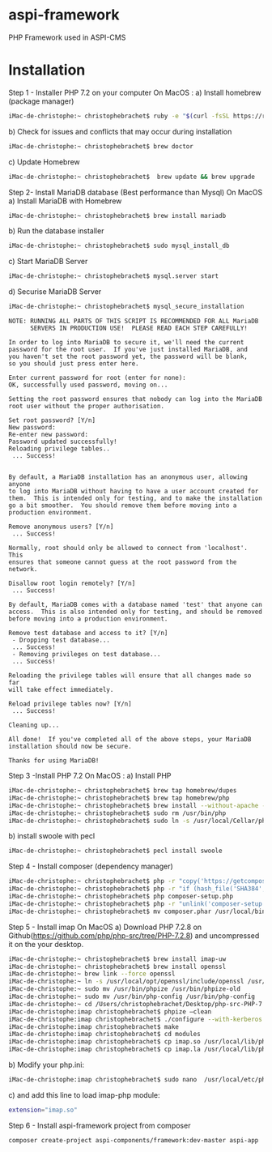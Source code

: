# aspi-framework
PHP Framework used in ASPI-CMS
# Installation

Step 1 - Installer PHP 7.2 on your computer
On MacOS :
a) Install homebrew (package manager)
```sh
iMac-de-christophe:~ christophebrachet$ ruby -e "$(curl -fsSL https://raw.githubusercontent.com/Homebrew/install/master/install)
```
b) Check for issues and conflicts that may occur during installation
```sh
iMac-de-christophe:~ christophebrachet$ brew doctor
```
c) Update Homebrew
```sh
iMac-de-christophe:~ christophebrachet$  brew update && brew upgrade
```
Step 2- Install MariaDB database (Best performance than Mysql)
On MacOS
a) Install MariaDB with Homebrew
```sh
iMac-de-christophe:~ christophebrachet$ brew install mariadb
```
b) Run the database installer
```sh
iMac-de-christophe:~ christophebrachet$ sudo mysql_install_db
```
c) Start MariaDB Server
```sh
iMac-de-christophe:~ christophebrachet$ mysql.server start
```
d) Securise MariaDB Server
```sh
iMac-de-christophe:~ christophebrachet$ mysql_secure_installation
```
```
NOTE: RUNNING ALL PARTS OF THIS SCRIPT IS RECOMMENDED FOR ALL MariaDB
      SERVERS IN PRODUCTION USE!  PLEASE READ EACH STEP CAREFULLY!

In order to log into MariaDB to secure it, we'll need the current
password for the root user.  If you've just installed MariaDB, and
you haven't set the root password yet, the password will be blank,
so you should just press enter here.

Enter current password for root (enter for none):
OK, successfully used password, moving on...

Setting the root password ensures that nobody can log into the MariaDB
root user without the proper authorisation.

Set root password? [Y/n]
New password:
Re-enter new password:
Password updated successfully!
Reloading privilege tables..
 ... Success!


By default, a MariaDB installation has an anonymous user, allowing anyone
to log into MariaDB without having to have a user account created for
them.  This is intended only for testing, and to make the installation
go a bit smoother.  You should remove them before moving into a
production environment.

Remove anonymous users? [Y/n]
 ... Success!

Normally, root should only be allowed to connect from 'localhost'.  This
ensures that someone cannot guess at the root password from the network.

Disallow root login remotely? [Y/n]
 ... Success!

By default, MariaDB comes with a database named 'test' that anyone can
access.  This is also intended only for testing, and should be removed
before moving into a production environment.

Remove test database and access to it? [Y/n]
 - Dropping test database...
 ... Success!
 - Removing privileges on test database...
 ... Success!

Reloading the privilege tables will ensure that all changes made so far
will take effect immediately.

Reload privilege tables now? [Y/n]
 ... Success!

Cleaning up...

All done!  If you've completed all of the above steps, your MariaDB
installation should now be secure.

Thanks for using MariaDB!
```
Step 3 -Install PHP 7.2
On MacOS :
a) Install PHP
```sh
iMac-de-christophe:~ christophebrachet$ brew tap homebrew/dupes
iMac-de-christophe:~ christophebrachet$ brew tap homebrew/php
iMac-de-christophe:~ christophebrachet$ brew install --without-apache --with-fpm --with-mysql php72
iMac-de-christophe:~ christophebrachet$ sudo rm /usr/bin/php 
iMac-de-christophe:~ christophebrachet$ sudo ln -s /usr/local/Cellar/php/7.2.8/bin/php /usr/bin/php 
```
b) install swoole with pecl
```sh
iMac-de-christophe:~ christophebrachet$ pecl install swoole
```
Step 4 - Install composer (dependency manager)
```sh
iMac-de-christophe:~ christophebrachet$ php -r "copy('https://getcomposer.org/installer', 'composer-setup.php');"
iMac-de-christophe:~ christophebrachet$ php -r "if (hash_file('SHA384', 'composer-setup.php') === '544e09ee996cdf60ece3804abc52599c22b1f40f4323403c44d44fdfdd586475ca9813a858088ffbc1f233e9b180f061') { echo 'Installer verified'; } else { echo 'Installer corrupt'; unlink('composer-setup.php'); } echo PHP_EOL;"
iMac-de-christophe:~ christophebrachet$ php composer-setup.php
iMac-de-christophe:~ christophebrachet$ php -r "unlink('composer-setup.php');"
iMac-de-christophe:~ christophebrachet$ mv composer.phar /usr/local/bin/composer

```
Step 5 - Install imap 
On MacOS
a) Download PHP 7.2.8 on Github(https://github.com/php/php-src/tree/PHP-7.2.8) and uncompressed it on the your desktop.
```sh
iMac-de-christophe:~ christophebrachet$ brew install imap-uw
iMac-de-christophe:~ christophebrachet$ brew install openssl
iMac-de-christophe:~ brew link --force openssl
iMac-de-christophe:~ ln -s /usr/local/opt/openssl/include/openssl /usr/local/include
iMac-de-christophe:~ sudo mv /usr/bin/phpize /usr/bin/phpize-old
iMac-de-christophe:~ sudo mv /usr/bin/php-config /usr/bin/php-config
iMac-de-christophe:~ cd /Users/christophebrachet/Desktop/php-src-PHP-7.2.8/ext/imap/
iMac-de-christophe:imap christophebrachet$ phpize –clean
iMac-de-christophe:imap christophebrachet$ ./configure --with-kerberos --with-imap-ssl
iMac-de-christophe:imap christophebrachet$ make
iMac-de-christophe:imap christophebrachet$ cd modules
iMac-de-christophe:imap christophebrachet$ cp imap.so /usr/local/lib/php/pecl/20170718/
iMac-de-christophe:imap christophebrachet$ cp imap.la /usr/local/lib/php/pecl/20170718/
```
b) Modify your php.ini:
```sh
iMac-de-christophe:imap christophebrachet$ sudo nano  /usr/local/etc/php/7.2/php.ini
```
c) and add this line to load imap-php module:
```sh
extension="imap.so"
```
Step 6 - Install aspi-framework project from composer
```sh
composer create-project aspi-components/framework:dev-master aspi-app
```


